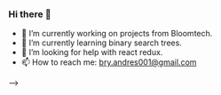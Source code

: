 ### Hi there 👋

- 🔭 I’m currently working on projects from Bloomtech.
- 🌱 I’m currently learning binary search trees.
- 🤔 I’m looking for help with react redux.
- 📫 How to reach me: bry.andres001@gmail.com

-->
